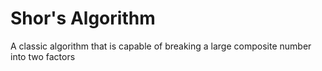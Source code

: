 # Shor's Algorithm
A classic algorithm that is capable of breaking a large composite number into two factors
